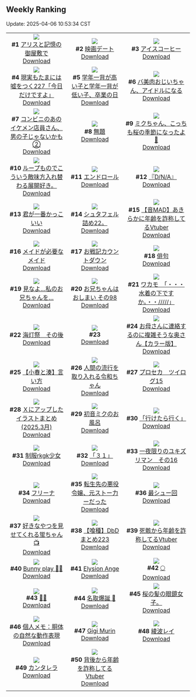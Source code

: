 ## Weekly Ranking
Update: 2025-04-06 10:53:34 CST

|      |      |      |
| :----: | :----: | :----: |
| ![](https://i.pixiv.re/c/240x480/img-master/img/2025/03/29/00/00/13/128707970_p0_master1200.jpg)<br>**#1** [アリスと記憶の御屋敷で](https://www.pixiv.net/artworks/128707970)<br>[Download](https://i.pixiv.re/img-original/img/2025/03/29/00/00/13/128707970_p0.png) | ![](https://i.pixiv.re/c/240x480/img-master/img/2025/03/30/00/02/39/128745221_p0_master1200.jpg)<br>**#2** [映画デート](https://www.pixiv.net/artworks/128745221)<br>[Download](https://i.pixiv.re/img-original/img/2025/03/30/00/02/39/128745221_p0.jpg) | ![](https://i.pixiv.re/c/240x480/img-master/img/2025/03/30/20/30/02/128775474_p0_master1200.jpg)<br>**#3** [アイスコーヒー](https://www.pixiv.net/artworks/128775474)<br>[Download](https://i.pixiv.re/img-original/img/2025/03/30/20/30/02/128775474_p0.png) |
| ![](https://i.pixiv.re/c/240x480/img-master/img/2025/03/30/18/00/08/128769896_p0_master1200.jpg)<br>**#4** [現実もたまには嘘をつく227「今日だけですよ」](https://www.pixiv.net/artworks/128769896)<br>[Download](https://i.pixiv.re/img-original/img/2025/03/30/18/00/08/128769896_p0.jpg) | ![](https://i.pixiv.re/c/240x480/img-master/img/2025/03/30/20/59/57/128776670_p0_master1200.jpg)<br>**#5** [学年一背が高い子と学年一背が低い子、卒業の日](https://www.pixiv.net/artworks/128776670)<br>[Download](https://i.pixiv.re/img-original/img/2025/03/30/20/59/57/128776670_p0.jpg) | ![](https://i.pixiv.re/c/240x480/img-master/img/2025/03/30/00/01/54/128745157_p0_master1200.jpg)<br>**#6** [バ美肉おじいちゃん、アイドルになる](https://www.pixiv.net/artworks/128745157)<br>[Download](https://i.pixiv.re/img-original/img/2025/03/30/00/01/54/128745157_p0.jpg) |
| ![](https://i.pixiv.re/c/240x480/img-master/img/2025/03/29/20/19/54/128735905_p0_master1200.jpg)<br>**#7** [コンビニのあのイケメン店員さん、男の子じゃないかも②](https://www.pixiv.net/artworks/128735905)<br>[Download](https://i.pixiv.re/img-original/img/2025/03/29/20/19/54/128735905_p0.jpg) | ![](https://i.pixiv.re/c/240x480/img-master/img/2025/03/31/20/52/41/128811599_p0_master1200.jpg)<br>**#8** [無題](https://www.pixiv.net/artworks/128811599)<br>[Download](https://i.pixiv.re/img-original/img/2025/03/31/20/52/41/128811599_p0.jpg) | ![](https://i.pixiv.re/c/240x480/img-master/img/2025/03/31/19/04/12/128807798_p0_master1200.jpg)<br>**#9** [ミクちゃん、こっちも桜の季節になったよ🌸](https://www.pixiv.net/artworks/128807798)<br>[Download](https://i.pixiv.re/img-original/img/2025/03/31/19/04/12/128807798_p0.jpg) |
| ![](https://i.pixiv.re/c/240x480/img-master/img/2025/03/30/13/48/09/128762706_p0_master1200.jpg)<br>**#10** [ループものでこういう敵味方入れ替わる展開好き。](https://www.pixiv.net/artworks/128762706)<br>[Download](https://i.pixiv.re/img-original/img/2025/03/30/13/48/09/128762706_p0.jpg) | ![](https://i.pixiv.re/c/240x480/img-master/img/2025/03/30/00/00/17/128744820_p0_master1200.jpg)<br>**#11** [エンドロール](https://www.pixiv.net/artworks/128744820)<br>[Download](https://i.pixiv.re/img-original/img/2025/03/30/00/00/17/128744820_p0.png) | ![](https://i.pixiv.re/c/240x480/img-master/img/2025/03/29/18/02/57/128731222_p0_master1200.jpg)<br>**#12** [『D/N/A』](https://www.pixiv.net/artworks/128731222)<br>[Download](https://i.pixiv.re/img-original/img/2025/03/29/18/02/57/128731222_p0.png) |
| ![](https://i.pixiv.re/c/240x480/img-master/img/2025/03/29/13/13/13/128723776_p0_master1200.jpg)<br>**#13** [君が一番かっこいい](https://www.pixiv.net/artworks/128723776)<br>[Download](https://i.pixiv.re/img-original/img/2025/03/29/13/13/13/128723776_p0.png) | ![](https://i.pixiv.re/c/240x480/img-master/img/2025/03/30/13/41/19/128762552_p0_master1200.jpg)<br>**#14** [シュタフェル詰め22。](https://www.pixiv.net/artworks/128762552)<br>[Download](https://i.pixiv.re/img-original/img/2025/03/30/13/41/19/128762552_p0.png) | ![](https://i.pixiv.re/c/240x480/img-master/img/2025/03/30/21/18/44/128777597_p0_master1200.jpg)<br>**#15** [【音MAD】あきらかに年齢を詐称してるVtuber](https://www.pixiv.net/artworks/128777597)<br>[Download](https://i.pixiv.re/img-original/img/2025/03/30/21/18/44/128777597_p0.png) |
| ![](https://i.pixiv.re/c/240x480/img-master/img/2025/03/29/00/00/12/128707966_p0_master1200.jpg)<br>**#16** [メイドが必要なメイド](https://www.pixiv.net/artworks/128707966)<br>[Download](https://i.pixiv.re/img-original/img/2025/03/29/00/00/12/128707966_p0.jpg) | ![](https://i.pixiv.re/c/240x480/img-master/img/2025/03/30/20/20/56/128775144_p0_master1200.jpg)<br>**#17** [お戦記カウントダウン](https://www.pixiv.net/artworks/128775144)<br>[Download](https://i.pixiv.re/img-original/img/2025/03/30/20/20/56/128775144_p0.png) | ![](https://i.pixiv.re/c/240x480/img-master/img/2025/03/30/15/23/06/128765348_p0_master1200.jpg)<br>**#18** [俳句](https://www.pixiv.net/artworks/128765348)<br>[Download](https://i.pixiv.re/img-original/img/2025/03/30/15/23/06/128765348_p0.jpg) |
| ![](https://i.pixiv.re/c/240x480/img-master/img/2025/03/30/10/25/29/128757537_p0_master1200.jpg)<br>**#19** [見なよ…私のお兄ちゃんを…](https://www.pixiv.net/artworks/128757537)<br>[Download](https://i.pixiv.re/img-original/img/2025/03/30/10/25/29/128757537_p0.jpg) | ![](https://i.pixiv.re/c/240x480/img-master/img/2025/03/29/12/54/47/128723309_p0_master1200.jpg)<br>**#20** [お兄ちゃんはおしまい その98](https://www.pixiv.net/artworks/128723309)<br>[Download](https://i.pixiv.re/img-original/img/2025/03/29/12/54/47/128723309_p0.png) | ![](https://i.pixiv.re/c/240x480/img-master/img/2025/03/30/08/00/06/128754792_p0_master1200.jpg)<br>**#21** [ワカモ　「・・・水着の下ですか。・・/////」](https://www.pixiv.net/artworks/128754792)<br>[Download](https://i.pixiv.re/img-original/img/2025/03/30/08/00/06/128754792_p0.jpg) |
| ![](https://i.pixiv.re/c/240x480/img-master/img/2025/03/30/02/44/07/128750161_p0_master1200.jpg)<br>**#22** [海灯祭　その後](https://www.pixiv.net/artworks/128750161)<br>[Download](https://i.pixiv.re/img-original/img/2025/03/30/02/44/07/128750161_p0.png) | ![](https://s.pximg.net/common/images/limit_unviewable_s.png)<br>**#23** [](https://www.pixiv.net/artworks/128777115)<br>[Download](https://s.pximg.net/common/images/limit_unviewable_s.png) | ![](https://i.pixiv.re/c/240x480/img-master/img/2025/03/30/00/03/00/128745248_p0_master1200.jpg)<br>**#24** [お母さんに連絡するのに複雑そうな奥さん【カラー版】](https://www.pixiv.net/artworks/128745248)<br>[Download](https://i.pixiv.re/img-original/img/2025/03/30/00/03/00/128745248_p0.jpg) |
| ![](https://i.pixiv.re/c/240x480/img-master/img/2025/03/30/21/09/46/128777224_p0_master1200.jpg)<br>**#25** [【小春と湊】言い方](https://www.pixiv.net/artworks/128777224)<br>[Download](https://i.pixiv.re/img-original/img/2025/03/30/21/09/46/128777224_p0.png) | ![](https://i.pixiv.re/c/240x480/img-master/img/2025/03/30/15/52/41/128766168_p0_master1200.jpg)<br>**#26** [人間の流行を取り入れる令和ちゃん](https://www.pixiv.net/artworks/128766168)<br>[Download](https://i.pixiv.re/img-original/img/2025/03/30/15/52/41/128766168_p0.jpg) | ![](https://i.pixiv.re/c/240x480/img-master/img/2025/03/30/23/32/44/128783550_p0_master1200.jpg)<br>**#27** [プロセカ　ツイログ15](https://www.pixiv.net/artworks/128783550)<br>[Download](https://i.pixiv.re/img-original/img/2025/03/30/23/32/44/128783550_p0.jpg) |
| ![](https://i.pixiv.re/c/240x480/img-master/img/2025/03/31/12/15/10/128798732_p0_master1200.jpg)<br>**#28** [Ｘにアップしたイラストまとめ(2025.3月)](https://www.pixiv.net/artworks/128798732)<br>[Download](https://i.pixiv.re/img-original/img/2025/03/31/12/15/10/128798732_p0.jpg) | ![](https://i.pixiv.re/c/240x480/img-master/img/2025/03/29/00/00/10/128707949_p0_master1200.jpg)<br>**#29** [初音ミクのお風呂](https://www.pixiv.net/artworks/128707949)<br>[Download](https://i.pixiv.re/img-original/img/2025/03/29/00/00/10/128707949_p0.png) | ![](https://i.pixiv.re/c/240x480/img-master/img/2025/03/30/00/00/13/128744787_p0_master1200.jpg)<br>**#30** [「行けたら行く」](https://www.pixiv.net/artworks/128744787)<br>[Download](https://i.pixiv.re/img-original/img/2025/03/30/00/00/13/128744787_p0.jpg) |
| ![](https://i.pixiv.re/c/240x480/img-master/img/2025/03/30/00/11/41/128745688_p0_master1200.jpg)<br>**#31** [制服rkgk少女](https://www.pixiv.net/artworks/128745688)<br>[Download](https://i.pixiv.re/img-original/img/2025/03/30/00/11/41/128745688_p0.png) | ![](https://i.pixiv.re/c/240x480/img-master/img/2025/03/29/00/00/14/128707977_p0_master1200.jpg)<br>**#32** [「３１」](https://www.pixiv.net/artworks/128707977)<br>[Download](https://i.pixiv.re/img-original/img/2025/03/29/00/00/14/128707977_p0.jpg) | ![](https://i.pixiv.re/c/240x480/img-master/img/2025/03/29/06/40/00/128716178_p0_master1200.jpg)<br>**#33** [一夜限りのユキズリマン　その16](https://www.pixiv.net/artworks/128716178)<br>[Download](https://i.pixiv.re/img-original/img/2025/03/29/06/40/00/128716178_p0.png) |
| ![](https://i.pixiv.re/c/240x480/img-master/img/2025/03/30/00/00/08/128744742_p0_master1200.jpg)<br>**#34** [フリーナ](https://www.pixiv.net/artworks/128744742)<br>[Download](https://i.pixiv.re/img-original/img/2025/03/30/00/00/08/128744742_p0.png) | ![](https://i.pixiv.re/c/240x480/img-master/img/2025/03/29/00/07/27/128708580_p0_master1200.jpg)<br>**#35** [転生先の悪役令嬢、元ストー力ーだった](https://www.pixiv.net/artworks/128708580)<br>[Download](https://i.pixiv.re/img-original/img/2025/03/29/00/07/27/128708580_p0.png) | ![](https://i.pixiv.re/c/240x480/img-master/img/2025/03/31/19/13/18/128808080_p0_master1200.jpg)<br>**#36** [最シュー回](https://www.pixiv.net/artworks/128808080)<br>[Download](https://i.pixiv.re/img-original/img/2025/03/31/19/13/18/128808080_p0.jpg) |
| ![](https://i.pixiv.re/c/240x480/img-master/img/2025/03/30/00/00/53/128745012_p0_master1200.jpg)<br>**#37** [好きなやつを見せてくれる蛍ちゃん📺](https://www.pixiv.net/artworks/128745012)<br>[Download](https://i.pixiv.re/img-original/img/2025/03/30/00/00/53/128745012_p0.jpg) | ![](https://i.pixiv.re/c/240x480/img-master/img/2025/03/31/00/03/51/128783043_p0_master1200.jpg)<br>**#38** [【喰種】DbDまとめ223](https://www.pixiv.net/artworks/128783043)<br>[Download](https://i.pixiv.re/img-original/img/2025/03/31/00/03/51/128783043_p0.png) | ![](https://i.pixiv.re/c/240x480/img-master/img/2025/03/29/21/23/06/128738344_p0_master1200.jpg)<br>**#39** [死骸から年齢を詐称してるVtuber](https://www.pixiv.net/artworks/128738344)<br>[Download](https://i.pixiv.re/img-original/img/2025/03/29/21/23/06/128738344_p0.png) |
| ![](https://i.pixiv.re/c/240x480/img-master/img/2025/03/29/20/17/28/128735829_p0_master1200.jpg)<br>**#40** [Bunny play 🐰🐰](https://www.pixiv.net/artworks/128735829)<br>[Download](https://i.pixiv.re/img-original/img/2025/03/29/20/17/28/128735829_p0.jpg) | ![](https://i.pixiv.re/c/240x480/img-master/img/2025/03/29/21/00/09/128737413_p0_master1200.jpg)<br>**#41** [Elysion Ange](https://www.pixiv.net/artworks/128737413)<br>[Download](https://i.pixiv.re/img-original/img/2025/03/29/21/00/09/128737413_p0.jpg) | ![](https://i.pixiv.re/c/240x480/img-master/img/2025/03/29/00/00/11/128707957_p0_master1200.jpg)<br>**#42** [🌕](https://www.pixiv.net/artworks/128707957)<br>[Download](https://i.pixiv.re/img-original/img/2025/03/29/00/00/11/128707957_p0.png) |
| ![](https://i.pixiv.re/c/240x480/img-master/img/2025/03/30/02/56/49/128750411_p0_master1200.jpg)<br>**#43** [🩵🩷](https://www.pixiv.net/artworks/128750411)<br>[Download](https://i.pixiv.re/img-original/img/2025/03/30/02/56/49/128750411_p0.png) | ![](https://i.pixiv.re/c/240x480/img-master/img/2025/03/30/02/49/47/128750271_p0_master1200.jpg)<br>**#44** [名取爆誕 🍆](https://www.pixiv.net/artworks/128750271)<br>[Download](https://i.pixiv.re/img-original/img/2025/03/30/02/49/47/128750271_p0.png) | ![](https://i.pixiv.re/c/240x480/img-master/img/2025/03/30/12/12/23/128760208_p0_master1200.jpg)<br>**#45** [桜の髪の眼鏡女子。](https://www.pixiv.net/artworks/128760208)<br>[Download](https://i.pixiv.re/img-original/img/2025/03/30/12/12/23/128760208_p0.jpg) |
| ![](https://i.pixiv.re/c/240x480/img-master/img/2025/03/29/06/00/04/128715628_p0_master1200.jpg)<br>**#46** [個人メモ：胴体の自然な動作表現](https://www.pixiv.net/artworks/128715628)<br>[Download](https://i.pixiv.re/img-original/img/2025/03/29/06/00/04/128715628_p0.jpg) | ![](https://i.pixiv.re/c/240x480/img-master/img/2025/03/30/09/14/54/128756162_p0_master1200.jpg)<br>**#47** [Gigi Murin](https://www.pixiv.net/artworks/128756162)<br>[Download](https://i.pixiv.re/img-original/img/2025/03/30/09/14/54/128756162_p0.png) | ![](https://i.pixiv.re/c/240x480/img-master/img/2025/03/30/21/30/05/128778052_p0_master1200.jpg)<br>**#48** [綾波レイ](https://www.pixiv.net/artworks/128778052)<br>[Download](https://i.pixiv.re/img-original/img/2025/03/30/21/30/05/128778052_p0.jpg) |
| ![](https://i.pixiv.re/c/240x480/img-master/img/2025/03/29/16/17/34/128728098_p0_master1200.jpg)<br>**#49** [カンタレラ](https://www.pixiv.net/artworks/128728098)<br>[Download](https://i.pixiv.re/img-original/img/2025/03/29/16/17/34/128728098_p0.png) | ![](https://i.pixiv.re/c/240x480/img-master/img/2025/03/31/21/20/53/128812911_p0_master1200.jpg)<br>**#50** [背後から年齢を詐称してるVtuber](https://www.pixiv.net/artworks/128812911)<br>[Download](https://i.pixiv.re/img-original/img/2025/03/31/21/20/53/128812911_p0.png) |
|      |
